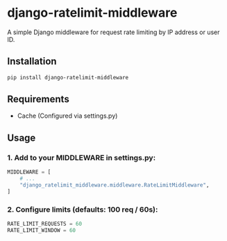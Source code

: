 # django-ratelimit-middleware

A simple Django middleware for request rate limiting by IP address or user ID.  

## Installation

```bash
pip install django-ratelimit-middleware
```

## Requirements
- Cache (Configured via settings.py)

## Usage

### 1. Add to your MIDDLEWARE in settings.py:

```python
MIDDLEWARE = [
    # ...
    "django_ratelimit_middleware.middleware.RateLimitMiddleware",
]
```

### 2. Configure limits (defaults: 100 req / 60s):

```python
RATE_LIMIT_REQUESTS = 60
RATE_LIMIT_WINDOW = 60
```


